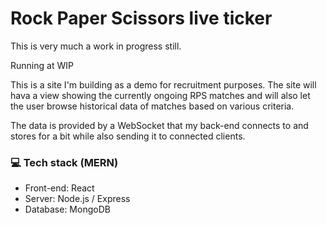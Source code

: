 # Rock Paper Scissors live ticker

This is very much a work in progress still.

Running at WIP

This is a site I'm building as a demo for recruitment purposes. The site will hava a view showing the currently ongoing RPS matches and will also let the user browse historical data of matches based on various criteria.

The data is provided by a WebSocket that my back-end connects to and stores for a bit while also sending it to connected clients.

### :computer: Tech stack (MERN)

- Front-end: React
- Server: Node.js / Express
- Database: MongoDB



